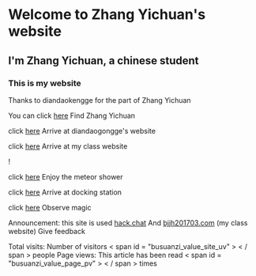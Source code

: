 # Welcome to Zhang Yichuan's website

## I'm Zhang Yichuan, a chinese student

### This is my website

Thanks to diandaokengge for the part of Zhang Yichuan

You can click
[here](https://zzzzzyc.github.io/zyc)
Find Zhang Yichuan

click
[here](https://diandaokongge.github.io)
Arrive at diandaogongge's website

click
[here](http://bjjh201703.com )
Arrive at my class website

! []( https://raw.githubusercontent.com/zzzzzyc/zzzzzyc.github.io/main/%E4%B8%8B%E8%BD%BD.png )

click
[here](54188)
Enjoy the meteor shower

click
[here](hub)
Arrive at docking station

click
[here](qwq)
Observe magic

Announcement: this site is used
[hack.chat]( https://beta.hack.chat/?zzzzzyc.github.io_chat )
And
[bjjh201703.com]( http://bjjh201703.com/col.jsp?id=121 )
(my class website)
Give feedback

<script type="text/javascript" src="busuanzi.js"></script>    
<script async src="//busuanzi.ibruce.info/busuanzi/2.3/busuanzi.pure.mini.js">
</script>  
Total visits:
<span id="busuanzi_container_site_uv">
Number of visitors < span id = "busuanzi_value_site_uv" > < / span > people
</span>
Page views:
<span id="busuanzi_container_page_pv">
This article has been read < span id = "busuanzi_value_page_pv" > < / span > times
</span>
<span id="runtime_span"></span><script type="text/javascript">function show_ Runtime () {{window. Setttimeout ("show your runtime (), 1000); X = new date (" 04 / 27 / 2022 2, 21:04:00:00 21:04:00, 21:04:00, 21:04:00, 2004 / 27 / 2022 2, 21:04:00:00 on the same day); y = new date (); y = new date () time (y.getttime() - X. getttime ()); t = (x.getttime ()); t = (t.getttime())) (t-time() () samesame as the same as the "show" runtime(), 1000); X = new date ("04 / 27 / 27 / 27 / 2022, 2, 21:04:04:00:00); y = new date (); t = (y. Getttime()); m = 24 * 60; m = 24 * 60 * 60 * 60; m = 60; 60; t = time = new date date date (); t = (t =. Gettime())); t = (t = (t =. Time is+" seconds "}show_ runtime();</ script> 

  Copyright  ©  2022 zzzzzyc All Rights Reserved. 
[feedback]（ http://bjjh201703.com/col.jsp?id=121 )
or
[advanced feedback]（ https://beta.hack.chat/?zzzzzyc.github.io_chat )
